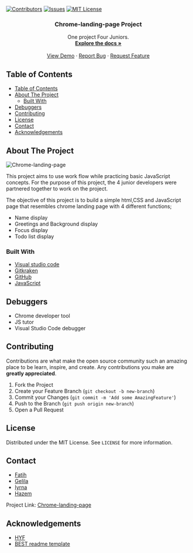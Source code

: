 [![Contributors][contributors-shield]][contributors-url]
[![Issues][issues-shield]][issues-url]
[![MIT License][license-shield]][license-url]

  <h3 align="center">Chrome-landing-page Project</h3>

  <p align="center">
    One project Four Juniors.
    <br />
    <a href="https://github.com/gelilaa/chrome-landing-page"><strong>Explore the docs »</strong></a>
    <br />
    <br />
    <a href="https://gelilaa.github.io/chrome-landing-page/index.html">View Demo</a>
    ·
    <a href="https://github.com/gelilaa/chrome-landing-page/issues">Report Bug</a>
    ·
    <a href="https://github.com/gelilaa/chrome-landing-page/issues">Request Feature</a>
  </p>
</p>

<!-- TABLE OF CONTENTS -->

## Table of Contents

- [Table of Contents](#table-of-contents)
- [About The Project](#about-the-project)
  - [Built With](#built-with)
- [Debuggers](#debuggers)
- [Contributing](#contributing)
- [License](#license)
- [Contact](#contact)
- [Acknowledgements](#acknowledgements)

<!-- ABOUT THE PROJECT -->

## About The Project

![Chrome-landing-page](https://github.com/gelilaa/chrome-landing-page/blob/master/images/1.png)

This project aims to use work flow while practicing basic JavaScript concepts. For the purpose of this project, the 4 junior developers were partnered together to work on  the project.

The objective of this project is to build a simple html,CSS and JavaScript page that resembles chrome landing page with 4 different functions;

- Name display
- Greetings and Background display
- Focus display
- Todo list display


### Built With

- [Visual studio code](https://code.visualstudio.com/)
- [Gitkraken](https://www.gitkraken.com)
- [GitHub](https://github.com)
- [JavaScript](https://www.javascript.com/)

## Debuggers

- Chrome developer tool
- JS tutor
- Visual Studio Code debugger

<!-- CONTRIBUTING -->

## Contributing

Contributions are what make the open source community such an amazing place to be learn, inspire, and create. Any contributions you make are **greatly appreciated**.

1. Fork the Project
2. Create your Feature Branch (`git checkout -b new-branch`)
3. Commit your Changes (`git commit -m 'Add some AmazingFeature'`)
4. Push to the Branch (`git push origin new-branch`)
5. Open a Pull Request

<!-- LICENSE -->

## License

Distributed under the MIT License. See `LICENSE` for more information.

<!-- CONTACT -->

## Contact

- [Fatih](https://github.com/fmkarakus)
- [Gelila](https://github.com/gelilaa)
- [Iyrna](https://github.com/IrynaSpyrydonova)
- [Hazem](https://github.com/HazemBittar)


Project Link: [Chrome-landing-page](https://github.com/gelilaa/chrome-landing-page)

<!-- ACKNOWLEDGEMENTS -->

## Acknowledgements

- [HYF](https://hackyourfuture.be/)
- [BEST readme template](https://github.com/othneildrew/Best-README-Template/blob/master/README.md)

<!-- MARKDOWN LINKS & IMAGES -->
<!-- https://www.markdownguide.org/basic-syntax/#reference-style-links -->

[contributors-shield]: https://img.shields.io/github/contributors/gelilaa/chrome-landing-page.svg?style=flat-square

[contributors-url]: https://github.com/gelilaa/chrome-landing-page/graphs/contributors
[forks-shield]: https://img.shields.io/github/forks/gelilaa/chrome-landing-page.svg?style=flat-square
[forks-url]: https://github.com/gelilaa/chrome-landing-page/network/members
[issues-shield]: https://img.shields.io/github/issues/gelilaa/chrome-landing-page.svg?style=flat-square
[issues-url]: https://github.com/gelilaa/chrome-landing-page/issues
[license-shield]: https://img.shields.io/github/license/gelilaa/chrome-landing-page.svg?style=flat-square
[license-url]: https://github.com/gelilaa/chrome-landing-page/blob/master/LICENSE
